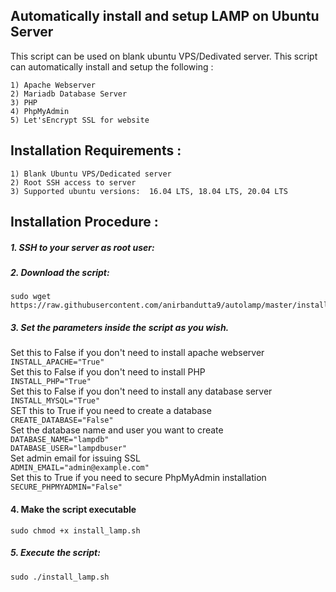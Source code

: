 ## Automatically install and setup LAMP on Ubuntu Server

This script can be used on blank ubuntu VPS/Dedivated server. This script can automatically install and setup the following :

```
1) Apache Webserver 
2) Mariadb Database Server
3) PHP
4) PhpMyAdmin 
5) Let'sEncrypt SSL for website
```

## Installation Requirements :

```
1) Blank Ubuntu VPS/Dedicated server 
2) Root SSH access to server
3) Supported ubuntu versions:  16.04 LTS, 18.04 LTS, 20.04 LTS
```

## Installation Procedure :

##### 1. SSH to your server as root user:

##### 2. Download the script:
```
sudo wget https://raw.githubusercontent.com/anirbandutta9/autolamp/master/install_lamp.sh
```
##### 3. Set the parameters inside the script as you wish.
Set this to False if you don't need to install apache webserver  
``` INSTALL_APACHE="True" ```   
Set this to False if you don't need to install PHP  
``` INSTALL_PHP="True" ```  
Set this to False if you don't need to install any database server  
``` INSTALL_MYSQL="True" ```  
SET this to True if you need to create a database   
``` CREATE_DATABASE="False" ```  
Set the database name and user you want to create  
``` DATABASE_NAME="lampdb" ```  
``` DATABASE_USER="lampdbuser" ```  
Set admin email for issuing SSL  
``` ADMIN_EMAIL="admin@example.com" ```  
Set this to True if you need to secure PhpMyAdmin installation  
``` SECURE_PHPMYADMIN="False" ```  


#### 4. Make the script executable
```
sudo chmod +x install_lamp.sh
```

##### 5. Execute the script:
```
sudo ./install_lamp.sh
```




